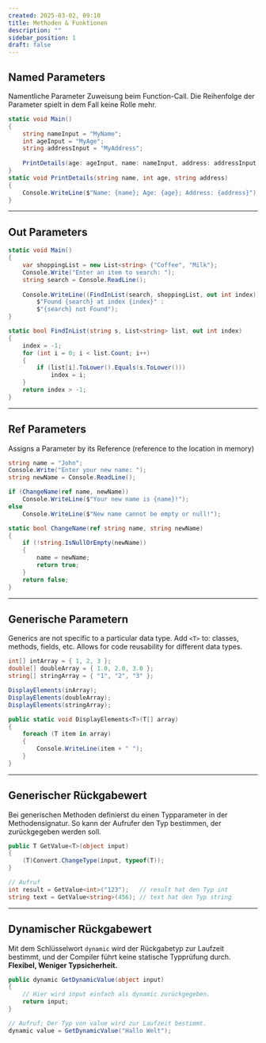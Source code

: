 ```yaml
---
created: 2025-03-02, 09:10
title: Methoden & Funktionen
description: ""
sidebar_position: 1
draft: false
---
```

## Named Parameters
Namentliche Parameter Zuweisung beim Function-Call. Die Reihenfolge der Parameter spielt in dem Fall keine Rolle mehr.

```csharp
static void Main()
{
	string nameInput = "MyName";
	int ageInput = "MyAge";
	string addressInput = "MyAddress";
	
	PrintDetails(age: ageInput, name: nameInput, address: addressInput)
}
static void PrintDetails(string name, int age, string address)
{
	Console.WriteLine($"Name: {name}; Age: {age}; Address: {address}")
}
```
---

## Out Parameters

```csharp
static void Main()
{
	var shoppingList = new List<string> {"Coffee", "Milk"};
	Console.Write("Enter an item to search: ");
	string search = Console.ReadLine();
	
	Console.WriteLine((FindInList(search, shoppingList, out int index)) ?  
	    $"Found {search} at index {index}" :   
	    $"{search} not Found");
}

static bool FindInList(string s, List<string> list, out int index)
{
	index = -1;
	for (int i = 0; i < list.Count; i++)
	{
		if (list[i].ToLower().Equals(s.ToLower()))
			index = i;
	}
	return index > -1;
}
```

---
## Ref Parameters
Assigns a Parameter by its Reference (reference to the location in memory)
```csharp
string name = "John";
Console.Write("Enter your new name: ");
string newName = Console.ReadLine();

if (ChangeName(ref name, newName))
	Console.WriteLine($"Your new name is {name}!");
else
	Console.WriteLine($"New name cannot be empty or null!");

static bool ChangeName(ref string name, string newName)
{
	if (!string.IsNullOrEmpty(newName))
	{
		name = newName;
		return true;
	}
	return false;
}
```

---
## Generische Parametern
Generics are not specific to a particular data type. Add `<T>` to: classes, methods, fields, etc.
Allows for code reusability for different data types.

```csharp
int[] intArray = { 1, 2, 3 };
double[] doubleArray = { 1.0, 2.0, 3.0 };
string[] stringArray = { "1", "2", "3" };

DisplayElements(inArray);
DisplayElements(doubleArray);
DisplayElements(stringArray);

public static void DisplayElements<T>(T[] array)
{
	foreach (T item in array)
	{
		Console.WriteLine(item + " ");
	}
}
```

---
## Generischer Rückgabewert
Bei generischen Methoden definierst du einen Typparameter in der Methodensignatur. So kann der Aufrufer den Typ bestimmen, der zurückgegeben werden soll.

```csharp
public T GetValue<T>(object input) 
{ 
	(T)Convert.ChangeType(input, typeof(T)); 
}

// Aufruf
int result = GetValue<int>("123");   // result hat den Typ int
string text = GetValue<string>(456); // text hat den Typ string
```

---
## Dynamischer Rückgabewert
Mit dem Schlüsselwort `dynamic` wird der Rückgabetyp zur Laufzeit bestimmt, und der Compiler führt keine statische Typprüfung durch. **Flexibel, Weniger Typsicherheit.**

```csharp
public dynamic GetDynamicValue(object input)
{
    // Hier wird input einfach als dynamic zurückgegeben.
    return input;
}

// Aufruf; Der Typ von value wird zur Laufzeit bestimmt.
dynamic value = GetDynamicValue("Hallo Welt");
```